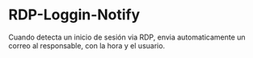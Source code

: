# RDP-Loggin-Notify
Cuando detecta un inicio de sesión via RDP, envia automaticamente un correo al responsable, con la hora y el usuario.
